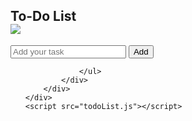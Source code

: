 <!DOCTYPE html>
<html lang="en">
<head>
    <meta charset="UTF-8">
    <meta name="viewport" content="width=device-width, initial-scale=1.0">
    <title>Document</title>
    <link rel="stylesheet" href="todoList.css">
</head>
<body>
    <div class="container">
        <div class="todo-app">
            <div>
                <h2><div>To-Do List</div><img src="https://tse2.mm.bing.net/th?id=OIP.5o6Oa-Mo7a3lzAIfQ-6kOQHaHa&pid=Api&P=0&h=180"></h2>
                <div class="row">
                    <input type="text" id="input-box" placeholder="Add your task">
                    <button onclick="addTask()">Add</button>
                </div>
                <ul id="list-container">
                    
                </ul>
            </div>
        </div>
    </div>
    <script src="todoList.js"></script>
</body>
</html>

